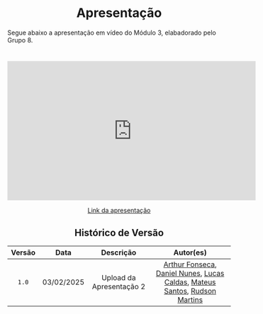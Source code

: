 # <center>Apresentação</center>

Segue abaixo a apresentação em vídeo do Módulo 3, elabadorado pelo Grupo 8.

#

<center>

<iframe width="560" height="315" src="https://www.youtube.com/embed/PX5JlKiFtX8?si=REOecn6ZLA0IWXt5" title="YouTube video player" frameborder="0" allow="accelerometer; autoplay; clipboard-write; encrypted-media; gyroscope; picture-in-picture; web-share" referrerpolicy="strict-origin-when-cross-origin" allowfullscreen></iframe>

[Link da apresentação](https://youtu.be/PX5JlKiFtX8)

</center>

<center>

## Histórico de Versão
| Versão | Data | Descrição | Autor(es) |
| :-: | :-: | :-: | :-: | 
| `1.0`  | 03/02/2025 | Upload da Apresentação 2 | [Arthur Fonseca](https://github.com/arthrfonsecaa), [Daniel Nunes](https://github.com/DanNunes777), [Lucas Caldas](https://github.com/lucascaldasb), [Mateus Santos](https://github.com/14luke08), [Rudson Martins](https://github.com/RudsonMartin) |

</center>